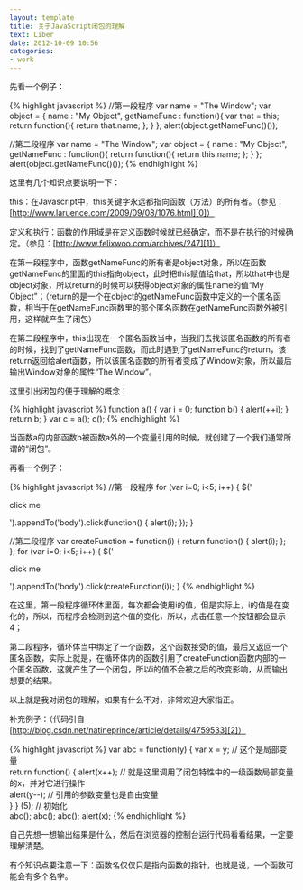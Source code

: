 ```yaml
---
layout: template
title: 关于JavaScript闭包的理解
text: Liber
date: 2012-10-09 10:56
categories:
- work
---
```

先看一个例子：  
  
{% highlight javascript %}
//第一段程序
var name = "The Window";
var object = {
	name : "My Object",
	getNameFunc : function(){
	var that = this;
	return function(){
			return that.name;
		};
	}
};
alert(object.getNameFunc()());
 
//第二段程序
var name = "The Window";
var object = {
	name : "My Object",
	getNameFunc : function(){
	return function(){
			return this.name;
		};
	}
};
alert(object.getNameFunc()());
{% endhighlight %}

这里有几个知识点要说明一下：  

this：在Javascript中，this关键字永远都指向函数（方法）的所有者。（参见：[http://www.laruence.com/2009/09/08/1076.html][0]）  

[0]: http://www.laruence.com/2009/09/08/1076.html

定义和执行：函数的作用域是在定义函数时候就已经确定，而不是在执行的时候确定。（参见：[http://www.felixwoo.com/archives/247][1]）  

[1]: http://www.felixwoo.com/archives/247

在第一段程序中，函数getNameFunc的所有者是object对象，所以在函数getNameFunc的里面的this指向object，此时把this赋值给that，所以that中也是object对象，所以return的时候可以获得object对象的属性name的值“My Object”；（return的是一个在object的getNameFunc函数中定义的一个匿名函数，相当于在getNameFunc函数里的那个匿名函数在getNameFunc函数外被引用，这样就产生了闭包）  

在第二段程序中，this出现在一个匿名函数当中，当我们去找该匿名函数的所有者的时候，找到了getNameFunc函数，而此时遇到了getNameFunc的return，该return返回给alert函数，所以该匿名函数的所有者变成了Window对象，所以最后输出Window对象的属性“The Window”。  

这里引出闭包的便于理解的概念：  
  
{% highlight javascript %}
function a() {
    var i = 0;
    function b() {
        alert(++i);
    }
    return b;
}
var c = a();
c();
{% endhighlight %}

当函数a的内部函数b被函数a外的一个变量引用的时候，就创建了一个我们通常所谓的“闭包”。  

再看一个例子：  
  
{% highlight javascript %}
//第一段程序
for (var i=0; i<5; i++) {
    $('<p>click me</p>').appendTo('body').click(function() {
        alert(i);
    });
}
 
 //第二段程序
var createFunction = function(i) {
    return function() { alert(i); };
};
for (var i=0; i<5; i++) {
    $('<p>click me</p>').appendTo('body').click(createFunction(i));
}
{% endhighlight %}
  
在这里，第一段程序循环体里面，每次都会使用i的值，但是实际上，i的值是在变化的，所以，而程序会检测到这个值的变化，所以，点击任意一个按钮都会显示4；  

第二段程序，循环体当中绑定了一个函数，这个函数接受i的值，最后又返回一个匿名函数，实际上就是，在循环体内的函数引用了createFunction函数内部的一个匿名函数，这就产生了一个闭包，所以i的值不会被之后的改变影响，从而输出想要的结果。  

以上就是我对闭包的理解，如果有什么不对，非常欢迎大家指正。  

补充例子：（代码引自[http://blog.csdn.net/natineprince/article/details/4759533][2]）  

[2]: http://blog.csdn.net/natineprince/article/details/4759533

{% highlight javascript %}
var abc = function(y) {
    var x = y; // 这个是局部变量  
    return function() {
        alert(x++); // 就是这里调用了闭包特性中的一级函数局部变量的x，并对它进行操作  
        alert(y--); // 引用的参数变量也是自由变量  
    }
} (5); // 初始化  
abc();
abc();
abc();
alert(x);
{% endhighlight %}

自己先想一想输出结果是什么，然后在浏览器的控制台运行代码看看结果，一定要理解清楚。  

有个知识点要注意一下：函数名仅仅只是指向函数的指针，也就是说，一个函数可能会有多个名字。  
